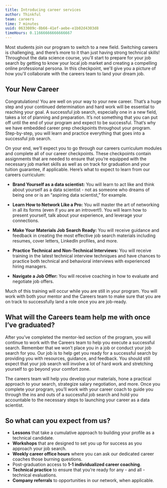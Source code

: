 ```yaml
---
title: Introducing career services
author: Thinkful
team: careers
time: 7 minutes
uuid: 0633089c-8b66-41ef-aebe-e1b02d4303d8
timeHours: 0.11666666666666667
---
```


Most students join our program to switch to a new field. Switching careers is challenging, and there’s more to it than just having strong technical skills! Throughout the data science course, you'll start to prepare for your job search by getting to know your local job market and creating a compelling online professional persona. In this checkpoint, we'll give you a picture of how you'll collaborate with the careers team to land your dream job.

## Your New Career

Congratulations! You are well on your way to your new career. That’s a huge step and your continued determination and hard work will be essential to reaching your goal. A successful job search, especially one in a new field, takes a lot of planning and preparation. It’s not something that you can put off until the end of your program and expect to be successful. That’s why we have embedded career prep checkpoints throughout your program. Step-by-step, you will learn and practice everything that goes into a successful job search.

On your end, we’ll expect you to go through our careers curriculum modules and complete all of our career checkpoints. These checkpoints contain assignments that are needed to ensure that you’re equipped with the necessary job market skills as well as on track for graduation and your tuition guarantee, if applicable.
Here’s what to expect to learn from our careers curriculum:


- **Brand Yourself as a data scientist:** You will learn to act like and think about yourself as a data scientist - not as someone who dreams of being one or is an “aspiring data scientist,” for example.

- **Learn How to Network Like a Pro:** You will master the art of networking in all its forms (even if you are an introvert!). You will learn how to present yourself, talk about your experience, and leverage your connections.

- **Make Your Materials Job Search Ready:** You will receive guidance and feedback in creating the most effective job search materials including resumes, cover letters, LinkedIn profiles, and more.

- **Practice** **Technical** **and Non-Technical Interviews:** You will receive training in the latest technical interview techniques and have chances to practice both technical and behavioral interviews with experienced hiring managers.

- **Navigate a Job Offer:** You will receive coaching in how to evaluate and negotiate job offers.

Much of this training will occur while you are still in your program. You will work with both your mentor and the Careers team to make sure that you are on track to successfully land a role once you are job-ready.

## What will the Careers team help me with once I’ve graduated?

After you’ve completed the mentor-led section of the program, you will continue to work with the Careers team to help you execute a successful search. Remember that we won’t place you in a job or conduct your job search for you. Our job is to help get you ready for a successful search by providing you with resources, guidance, and feedback. You should still expect that your job search will involve a lot of hard work and stretching yourself to go beyond your comfort zone.

The careers team will help you develop your materials, hone a practical approach to your search, strategize salary negotiation, and more. Once you complete your program, you’ll work with your career coach to guide you through the ins and outs of a successful job search and hold you accountable to the necessary steps to launching your career as a data scientist.


## So what can you expect from us?

- **Lessons** that take a cumulative approach to building your profile as a technical candidate.
- **Workshops** that are designed to set you up for success as you approach your job search.
- **Weekly career office hours** where you can ask our dedicated career coaches those burning questions.
- Post-graduation access to **1-1 individualized career coaching**.
- **Technical practice** to ensure that you’re ready for any - and all - technical evaluations.
- **Company referrals** to opportunities in our network, when applicable.
  